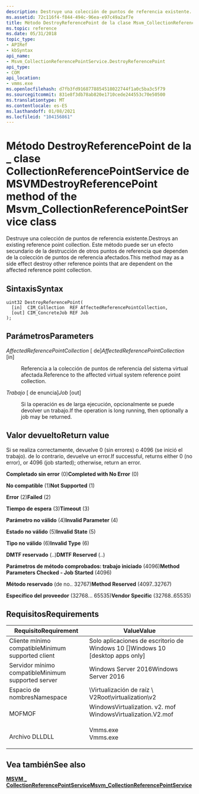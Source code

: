 ```yaml
---
description: Destruye una colección de puntos de referencia existente. Este método puede ser un efecto secundario de la destrucción de otros puntos de referencia que dependen de la colección de puntos de referencia afectados.
ms.assetid: 72c116f4-f844-494c-96ea-e97c49a2af7e
title: Método DestroyReferencePoint de la clase Msvm_CollectionReferencePointService
ms.topic: reference
ms.date: 05/31/2018
topic_type:
- APIRef
- kbSyntax
api_name:
- Msvm_CollectionReferencePointService.DestroyReferencePoint
api_type:
- COM
api_location:
- vmms.exe
ms.openlocfilehash: d7fb3fd9168778854518022744f1a0c5ba3c5f79
ms.sourcegitcommit: 831e8f3db78ab820e1710cede244553c70e50500
ms.translationtype: MT
ms.contentlocale: es-ES
ms.lasthandoff: 01/08/2021
ms.locfileid: "104156861"
---
```

# <a name="destroyreferencepoint-method-of-the-msvm_collectionreferencepointservice-class"></a><span data-ttu-id="b968c-104">Método DestroyReferencePoint de la \_ clase CollectionReferencePointService de MSVM</span><span class="sxs-lookup"><span data-stu-id="b968c-104">DestroyReferencePoint method of the Msvm\_CollectionReferencePointService class</span></span>

<span data-ttu-id="b968c-105">Destruye una colección de puntos de referencia existente.</span><span class="sxs-lookup"><span data-stu-id="b968c-105">Destroys an existing reference point collection.</span></span> <span data-ttu-id="b968c-106">Este método puede ser un efecto secundario de la destrucción de otros puntos de referencia que dependen de la colección de puntos de referencia afectados.</span><span class="sxs-lookup"><span data-stu-id="b968c-106">This method may as a side effect destroy other reference points that are dependent on the affected reference point collection.</span></span>

## <a name="syntax"></a><span data-ttu-id="b968c-107">Sintaxis</span><span class="sxs-lookup"><span data-stu-id="b968c-107">Syntax</span></span>


```mof
uint32 DestroyReferencePoint(
  [in]  CIM_Collection  REF AffectedReferencePointCollection,
  [out] CIM_ConcreteJob REF Job
);
```



## <a name="parameters"></a><span data-ttu-id="b968c-108">Parámetros</span><span class="sxs-lookup"><span data-stu-id="b968c-108">Parameters</span></span>

<dl> <dt>

<span data-ttu-id="b968c-109">*AffectedReferencePointCollection* \[ de\]</span><span class="sxs-lookup"><span data-stu-id="b968c-109">*AffectedReferencePointCollection* \[in\]</span></span>
</dt> <dd>

<span data-ttu-id="b968c-110">Referencia a la colección de puntos de referencia del sistema virtual afectada.</span><span class="sxs-lookup"><span data-stu-id="b968c-110">Reference to the affected virtual system reference point collection.</span></span>

</dd> <dt>

<span data-ttu-id="b968c-111">*Trabajo* \[ de enuncia\]</span><span class="sxs-lookup"><span data-stu-id="b968c-111">*Job* \[out\]</span></span>
</dt> <dd>

<span data-ttu-id="b968c-112">Si la operación es de larga ejecución, opcionalmente se puede devolver un trabajo.</span><span class="sxs-lookup"><span data-stu-id="b968c-112">If the operation is long running, then optionally a job may be returned.</span></span>

</dd> </dl>

## <a name="return-value"></a><span data-ttu-id="b968c-113">Valor devuelto</span><span class="sxs-lookup"><span data-stu-id="b968c-113">Return value</span></span>

<span data-ttu-id="b968c-114">Si se realiza correctamente, devuelve 0 (sin errores) o 4096 (se inició el trabajo). de lo contrario, devuelve un error.</span><span class="sxs-lookup"><span data-stu-id="b968c-114">If successful, returns either 0 (no error), or 4096 (job started); otherwise, return an error.</span></span>

<dl> <dt>

<span data-ttu-id="b968c-115">**Completado sin error** (0)</span><span class="sxs-lookup"><span data-stu-id="b968c-115">**Completed with No Error** (0)</span></span>
</dt> <dt>

<span data-ttu-id="b968c-116">**No compatible** (1)</span><span class="sxs-lookup"><span data-stu-id="b968c-116">**Not Supported** (1)</span></span>
</dt> <dt>

<span data-ttu-id="b968c-117">**Error** (2)</span><span class="sxs-lookup"><span data-stu-id="b968c-117">**Failed** (2)</span></span>
</dt> <dt>

<span data-ttu-id="b968c-118">**Tiempo de espera** (3)</span><span class="sxs-lookup"><span data-stu-id="b968c-118">**Timeout** (3)</span></span>
</dt> <dt>

<span data-ttu-id="b968c-119">**Parámetro no válido** (4)</span><span class="sxs-lookup"><span data-stu-id="b968c-119">**Invalid Parameter** (4)</span></span>
</dt> <dt>

<span data-ttu-id="b968c-120">**Estado no válido** (5)</span><span class="sxs-lookup"><span data-stu-id="b968c-120">**Invalid State** (5)</span></span>
</dt> <dt>

<span data-ttu-id="b968c-121">**Tipo no válido** (6)</span><span class="sxs-lookup"><span data-stu-id="b968c-121">**Invalid Type** (6)</span></span>
</dt> <dt>

<span data-ttu-id="b968c-122">**DMTF reservado** (..)</span><span class="sxs-lookup"><span data-stu-id="b968c-122">**DMTF Reserved** (..)</span></span>
</dt> <dt>

<span data-ttu-id="b968c-123">**Parámetros de método comprobados: trabajo iniciado** (4096)</span><span class="sxs-lookup"><span data-stu-id="b968c-123">**Method Parameters Checked - Job Started** (4096)</span></span>
</dt> <dt>

<span data-ttu-id="b968c-124">**Método reservado** (de no.. 32767)</span><span class="sxs-lookup"><span data-stu-id="b968c-124">**Method Reserved** (4097..32767)</span></span>
</dt> <dt>

<span data-ttu-id="b968c-125">**Específico del proveedor** (32768... 65535)</span><span class="sxs-lookup"><span data-stu-id="b968c-125">**Vendor Specific** (32768..65535)</span></span>
</dt> </dl>

## <a name="requirements"></a><span data-ttu-id="b968c-126">Requisitos</span><span class="sxs-lookup"><span data-stu-id="b968c-126">Requirements</span></span>



| <span data-ttu-id="b968c-127">Requisito</span><span class="sxs-lookup"><span data-stu-id="b968c-127">Requirement</span></span> | <span data-ttu-id="b968c-128">Value</span><span class="sxs-lookup"><span data-stu-id="b968c-128">Value</span></span> |
|-------------------------------------|---------------------------------------------------------------------------------------------------------|
| <span data-ttu-id="b968c-129">Cliente mínimo compatible</span><span class="sxs-lookup"><span data-stu-id="b968c-129">Minimum supported client</span></span><br/> | <span data-ttu-id="b968c-130">Solo aplicaciones de escritorio de Windows 10 \[\]</span><span class="sxs-lookup"><span data-stu-id="b968c-130">Windows 10 \[desktop apps only\]</span></span><br/>                                                             |
| <span data-ttu-id="b968c-131">Servidor mínimo compatible</span><span class="sxs-lookup"><span data-stu-id="b968c-131">Minimum supported server</span></span><br/> | <span data-ttu-id="b968c-132">Windows Server 2016</span><span class="sxs-lookup"><span data-stu-id="b968c-132">Windows Server 2016</span></span><br/>                                                                          |
| <span data-ttu-id="b968c-133">Espacio de nombres</span><span class="sxs-lookup"><span data-stu-id="b968c-133">Namespace</span></span><br/>                | <span data-ttu-id="b968c-134">\\Virtualización de raíz \\ V2</span><span class="sxs-lookup"><span data-stu-id="b968c-134">Root\\virtualization\\v2</span></span><br/>                                                                     |
| <span data-ttu-id="b968c-135">MOF</span><span class="sxs-lookup"><span data-stu-id="b968c-135">MOF</span></span><br/>                      | <dl> <span data-ttu-id="b968c-136"><dt>WindowsVirtualization. v2. mof</dt></span><span class="sxs-lookup"><span data-stu-id="b968c-136"><dt>WindowsVirtualization.V2.mof</dt></span></span> </dl> |
| <span data-ttu-id="b968c-137">Archivo DLL</span><span class="sxs-lookup"><span data-stu-id="b968c-137">DLL</span></span><br/>                      | <dl> <span data-ttu-id="b968c-138"><dt>Vmms.exe</dt></span><span class="sxs-lookup"><span data-stu-id="b968c-138"><dt>Vmms.exe</dt></span></span> </dl>                     |



## <a name="see-also"></a><span data-ttu-id="b968c-139">Vea también</span><span class="sxs-lookup"><span data-stu-id="b968c-139">See also</span></span>

<dl> <dt>

[<span data-ttu-id="b968c-140">**MSVM \_ CollectionReferencePointService**</span><span class="sxs-lookup"><span data-stu-id="b968c-140">**Msvm\_CollectionReferencePointService**</span></span>](msvm-collectionreferencepointservice.md)
</dt> </dl>

 

 




